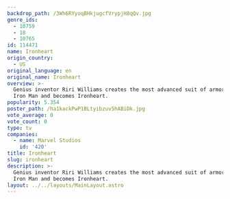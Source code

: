```yaml
---
backdrop_path: /3Wh6RYyoqBHkjugcfVrypjH8qQv.jpg
genre_ids:
  - 10759
  - 18
  - 10765
id: 114471
name: Ironheart
origin_country:
  - US
original_language: en
original_name: Ironheart
overview: >-
  Genius inventor Riri Williams creates the most advanced suit of armor since
  Iron Man and becomes Ironheart.
popularity: 5.354
poster_path: /ha1kackPwP1BLtyibzuv5hABiDk.jpg
vote_average: 0
vote_count: 0
type: tv
companies:
  - name: Marvel Studios
    id: '420'
title: Ironheart
slug: ironheart
description: >-
  Genius inventor Riri Williams creates the most advanced suit of armor since
  Iron Man and becomes Ironheart.
layout: ../../layouts/MainLayout.astro
---
```


